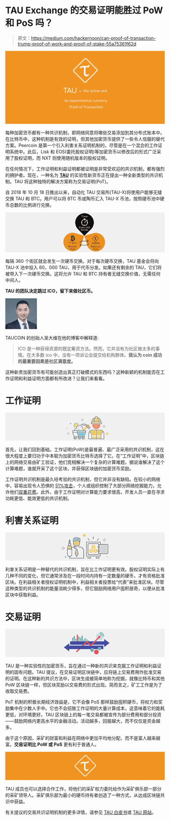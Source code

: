 # TAU Exchange 的交易证明能胜过 PoW 和 PoS 吗？

> 原文：<https://medium.com/hackernoon/can-proof-of-transaction-trump-proof-of-work-and-proof-of-stake-55a75361f62d>

![](img/87e3d3d68c94fab3b194e313c3a8bc42.png)

每种加密货币都有一种共识机制，即网络同意将哪些交易添加到其分布式账本中。在比特币中，这种机制是有效的证明，但其他加密货币提供了一些令人信服的替代方案。Peercoin 是第一个引入利害关系证明机制的，尽管是在一个混合的工作证明系统中。此后，Lisk 和 EOS(委托股权证明)等加密货币以修改后的形式广泛采用了股权证明，而 NXT 则使用随机版本的股权证明。

在任何情况下，工作证明和利益证明都被证明是非常受欢迎的共识机制，都有强烈的拥护者。现在，一种名为 [**TAU**](https://www.taucoin.io) 的实验性新货币正在提出一种全新类型的共识机制。TAU 将这种独特的解决方案称为交易证明(PoT)。

自 2018 年 10 月 18 日推出以来，自动化 TAU 交易所(TAU-X)将使用户能够无缝交换 TAU 和 BTC。用户可以将 BTC 币或陶币汇入 TAU-X 币池，按照硬币池中硬币总数的比例进行兑换。

![](img/53b66a022a909ce7bdfc8c08edc8abbd.png)

每隔 360 个街区就会发生一次硬币交换。对于每次硬币交换，TAU 基金会将向 TAU-X 池中投入 60，000 TAU，用于代币分发。如果还有剩余的 TAU，它们将被带入下一次硬币交换。这将允许 TAU 和 BTC 持有者无缝交换价值，无需任何中间人。

**TAU 的团队决定跳过 ICO，留下来做社区币。**

![](img/eb9ee5898c45805249cd8436d696f6fd.png)

TAUCOIN 的创始人吴大维在他的博客中解释道:

> ICO 是一种获得资源的既定筹资方法。然而，它并没有为社区做太多的事情。在大多数 ico 中，没有一项诉讼会提交给机构群体。**我认为 coin 成功的最重要因素是社区满意度。**

这种新贵加密货币有可能创造出真正打破模式的东西吗？这种新颖的机制能否在工作证明和利益证明方面都有所改进？让我们来看看。

# 工作证明

![](img/73c95b45d24b7f0d2e067f5a61cd051f.png)

首先，让我们回到基础。工作证明(PoW)是最普遍、最广泛采用的共识机制，这在很大程度上要归功于中本聪为加密货币比特币选择了它。在“工作证明”中，区块链上的网络交易由矿工验证，他们竞相解决一个复杂的计算难题。据说谁解决了这个计算难题，谁就开采了这个区块，并获得区块链的加密货币奖励。

工作证明共识机制是最久经考验的共识机制，但它并非没有缺陷。在较小的网络中，容易出现令人恐惧的 [51%攻击](https://learncryptography.com/cryptocurrency/51-attack)，个人或组织控制了大部分网络挖掘能力，允许他们[双重花费](https://en.wikipedia.org/wiki/Double-spending)。此外，由于工作证明对计算能力要求很高，开发人员一直在寻求功耗更低、能效更低的共识机制。

# 利害关系证明

![](img/2666fefa1c45afd6d9c3a621331fc10d.png)

利害关系证明是一种替代的共识机制，旨在比工作证明更有效。股权证明实际上有几种不同的变化，但它通常涉及在一段时间内持有一定数量的硬币，才有资格批准区块。在利益相关者授权证明机制中，利益相关者投票给“代表”来批准区块。尽管这种类型的共识机制的能量消耗少得多，但它鼓励网络用户囤积居奇，以便从批准区块中获取利益。

# 交易证明

![](img/5f4911185955a8735819368af20011bd.png)

TAU 是一种实验性的加密货币，旨在通过一种新的共识来克服工作证明和利益证明的固有问题。TAU 提议，在交易证明区块链中，应将链上交易费用作批准交易的证明。在这种新的共识方法中，区块生成被简单地称为挖掘，就像比特币和其他 PoW 区块链一样，但区块奖励以交易费的形式出现。简而言之，矿工工作是为了收取交易费。

PoT 机制的积极长期经济效益是，它不会像 PoS 那样鼓励囤积硬币，将权力和奖励集中在少数人手中。它也不会招致工作证明的大量计算成本，这意味着它的能耗更低，对环境更好。TAU 区块链上的每一笔交易都被宣传为部分费用和部分投资——鼓励网络内更高水平的金融活动。活动越多，回报越大，而不仅仅是资金越多。

由于这个原因，采矿的财富和利益在网络中更加平均地分配，而不是富人越来越富。**交易证明比 PoW 或 PoS** 更有利于普通人。

![](img/7f20ffd196e7a8d58317da7b83387a82.png)

TAU 成员也可以选择合作工作，将他们的采矿权力委托给作为采矿俱乐部一部分的采矿领导人。采矿俱乐部为最小的硬币持有者创造了一种方式，从达成区块链共识中获益。

有关提议的交易共识证明机制的更多详情，请参见 [TAU 白皮书](https://www.taucoin.io/whitePaper/TAU%20White%20Paper%20v0.1.pdf)或 [TAU 网站](https://www.taucoin.io/)。
